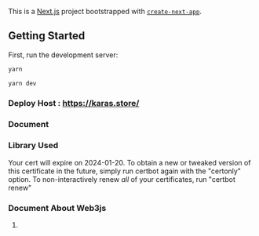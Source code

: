 This is a [Next.js](https://nextjs.org/) project bootstrapped with [`create-next-app`](https://github.com/vercel/next.js/tree/canary/packages/create-next-app).

## Getting Started

First, run the development server:

```bash
yarn
```

```bash
yarn dev
```

### Deploy Host : https://karas.store/

<link href="https://karas.store/">

### Document

### Library Used

Your cert will expire on 2024-01-20. To obtain a new or tweaked
version of this certificate in the future, simply run certbot again
with the "certonly" option. To non-interactively renew _all_ of
your certificates, run "certbot renew"

### Document About Web3js

1.
